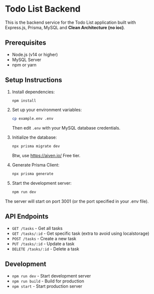 # Todo List Backend

This is the backend service for the Todo List application built with Express.js, Prisma, MySQL and **Clean Architecture (no ioc)**.

## Prerequisites

- Node.js (v14 or higher)
- MySQL Server
- npm or yarn

## Setup Instructions

1. Install dependencies:
   ```bash
   npm install
   ```

2. Set up your environment variables:
   ```bash
   cp example.env .env
   ```
   Then edit `.env` with your MySQL database credentials.

3. Initialize the database:
   ```bash
   npx prisma migrate dev
   ```

   Btw, use https://aiven.io/ Free tier.

4. Generate Prisma Client:
   ```bash
   npx prisma generate
   ```

5. Start the development server:
   ```bash
   npm run dev
   ```


The server will start on port 3001 (or the port specified in your .env file).

## API Endpoints

- `GET /tasks` - Get all tasks
- `GET /tasks/:id` - Get specific task (extra to avoid using localstorage)
- `POST /tasks` - Create a new task
- `PUT /tasks/:id` - Update a task
- `DELETE /tasks/:id` - Delete a task

## Development

- `npm run dev` - Start development server
- `npm run build` - Build for production
- `npm start` - Start production server
